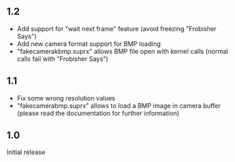 ## 1.2

 * Add support for "wait next frame" feature (avoid freezing "Frobisher Says")
 * Add new camera format support for BMP loading
 * "fakecamerakbmp.suprx" allows BMP file open with kernel calls (normal calls fail with "Frobisher Says")


## 1.1

 * Fix some wrong resolution values
 * "fakecamerabmp.suprx" allows to load a BMP image in camera buffer (please read the documentation for further information)

 
## 1.0

Initial release
